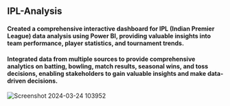 ## IPL-Analysis

#### Created a comprehensive interactive dashboard for IPL (Indian Premier League) data analysis using Power BI, providing valuable insights into team performance, player statistics, and tournament trends.
#### Integrated data from multiple sources to provide comprehensive analytics on batting, bowling, match results, seasonal wins, and toss decisions, enabling stakeholders to gain valuable insights and make data-driven decisions.

![Screenshot 2024-03-24 103952](https://github.com/alok-gorain/IPL-Analysis/assets/118044876/ec8269ce-0133-48a2-a39a-c22319593470)
